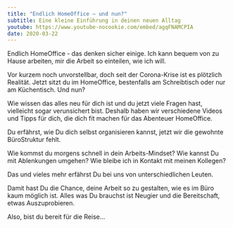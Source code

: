 ```yaml
---
title: "Endlich HomeOffice – und nun?"
subtitle: Eine kleine Einführung in deinen neuen Alltag
youtube: https://www.youtube-nocookie.com/embed/agqFNAMCPIA
date: 2020-03-22
---
```


Endlich HomeOffice - das denken sicher einige. Ich kann bequem von zu Hause arbeiten, mir die Arbeit so einteilen, wie ich will. 

Vor kurzem noch unvorstellbar, doch seit der Corona-Krise ist es plötzlich Realität. Jetzt sitzt du im HomeOffice, bestenfalls am Schreibtisch oder nur am Küchentisch. Und nun?

Wie wissen das alles neu für dich ist und du jetzt viele Fragen hast, vielleicht sogar verunsichert bist. Deshalb haben wir verschiedene Videos und Tipps für dich, die dich fit machen für das Abenteuer HomeOffice. 

Du erfährst, wie Du dich selbst organisieren kannst, jetzt wir die gewohnte BüroStruktur fehlt.
 
Wie kommst du morgens schnell in dein Arbeits-Mindset?
Wie kannst Du mit Ablenkungen umgehen?
Wie bleibe ich in Kontakt mit meinen Kollegen?

Das und vieles mehr erfährst Du bei uns von unterschiedlichen Leuten.

Damit hast Du die Chance, deine Arbeit so zu gestalten, wie es im Büro kaum möglich ist. Alles was Du brauchst ist Neugier und die Bereitschaft, etwas Auszuprobieren. 

Also, bist du bereit für die Reise…
